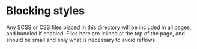 # Blocking styles

Any SCSS or CSS files placed in this directory will be included in all pages, and bundled if enabled.
Files here are inlined at the top of the page, and should be small and only what is necessary to avoid reflows.
